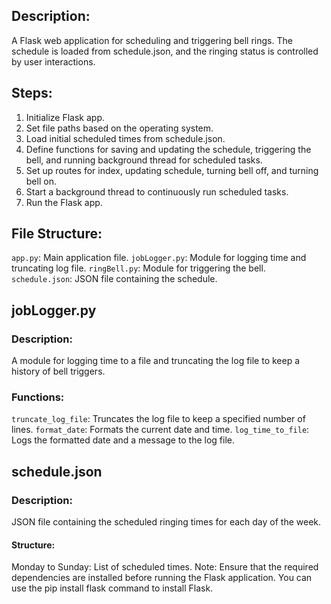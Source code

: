 ## Description:
A Flask web application for scheduling and triggering bell rings. The schedule is loaded from schedule.json, and the ringing status is controlled by user interactions.

## Steps:

1. Initialize Flask app.
2. Set file paths based on the operating system.
3. Load initial scheduled times from schedule.json.
4. Define functions for saving and updating the schedule, triggering the bell, and running background thread for scheduled tasks.
5. Set up routes for index, updating schedule, turning bell off, and turning bell on.
6. Start a background thread to continuously run scheduled tasks.
7. Run the Flask app.

## File Structure:
```app.py```: Main application file.
```jobLogger.py```: Module for logging time and truncating log file.
```ringBell.py```: Module for triggering the bell.
```schedule.json```: JSON file containing the schedule.

## jobLogger.py
###  Description:
A module for logging time to a file and truncating the log file to keep a history of bell triggers.

### Functions:

```truncate_log_file```: Truncates the log file to keep a specified number of lines.
```format_date```: Formats the current date and time.
```log_time_to_file```: Logs the formatted date and a message to the log file.

## schedule.json
### Description:
JSON file containing the scheduled ringing times for each day of the week.

#### Structure:
Monday to Sunday: List of scheduled times.
Note: Ensure that the required dependencies are installed before running the Flask application. You can use the pip install flask command to install Flask.
